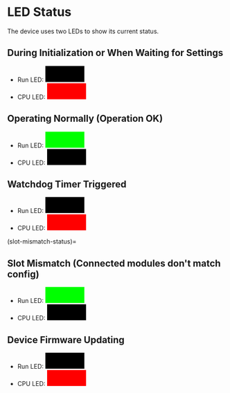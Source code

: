 # LED Status

The device uses two LEDs to show its current status.

## During Initialization or When Waiting for Settings
- Run LED: ![Off](/images/LEDs/solid_black.gif)
- CPU LED: ![Red LED Blinking](/images/LEDs/blinking_red_rectangle.gif)

## Operating Normally (Operation OK)
- Run LED: ![Green LED Solid](/images/LEDs/solid_green.gif)
- CPU LED: ![Off](/images/LEDs/solid_black.gif)

## Watchdog Timer Triggered
- Run LED: ![Off](/images/LEDs/solid_black.gif)
- CPU LED: ![Red LED Solid](/images/LEDs/solid_red.gif)

(slot-mismatch-status)=
## Slot Mismatch (Connected modules don't match config)
- Run LED: ![Green LED Blinking](/images/LEDs/blinking_green_rectangle.gif)
- CPU LED: ![Red LED Blinking](/images/LEDs/blinking_red_rectangle_start_off.gif)

## Device Firmware Updating
- Run LED: ![Off](/images/LEDs/solid_black.gif)
- CPU LED: ![Red LED Blinking](/images/LEDs/blinking_red_rectangle_fast.gif)